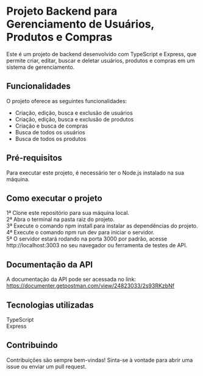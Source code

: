 # Projeto Backend para Gerenciamento de Usuários, Produtos e Compras

Este é um projeto de backend desenvolvido com TypeScript e Express, que permite criar, editar, buscar e deletar usuários, produtos e compras em um sistema de gerenciamento.

## Funcionalidades
O projeto oferece as seguintes funcionalidades:

- Criação, edição, busca e exclusão de usuários  
- Criação, edição, busca e exclusão de produtos  
- Criação e busca de compras  
- Busca de todos os usuários  
- Busca de todos os produtos  

## Pré-requisitos

Para executar este projeto, é necessário ter o Node.js instalado na sua máquina.

## Como executar o projeto

1ª Clone este repositório para sua máquina local.  
2ª Abra o terminal na pasta raiz do projeto.  
3ª Execute o comando npm install para instalar as dependências do projeto.  
4ª Execute o comando npm run dev para iniciar o servidor.  
5ª O servidor estará rodando na porta 3000 por padrão, acesse http://localhost:3003 no seu navegador ou ferramenta de testes de API.  

## Documentação da API
A documentação da API pode ser acessada no link: https://documenter.getpostman.com/view/24823033/2s93RKzbNf

## Tecnologias utilizadas

TypeScript  
Express

## Contribuindo
Contribuições são sempre bem-vindas! Sinta-se à vontade para abrir uma issue ou enviar um pull request.
